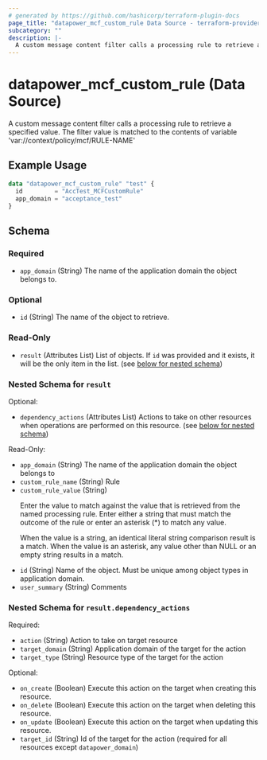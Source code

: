 ```yaml
---
# generated by https://github.com/hashicorp/terraform-plugin-docs
page_title: "datapower_mcf_custom_rule Data Source - terraform-provider-datapower"
subcategory: ""
description: |-
  A custom message content filter calls a processing rule to retrieve a specified value. The filter value is matched to the contents of variable 'var://context/policy/mcf/RULE-NAME'
---
```


# datapower_mcf_custom_rule (Data Source)

A custom message content filter calls a processing rule to retrieve a specified value. The filter value is matched to the contents of variable 'var://context/policy/mcf/RULE-NAME'

## Example Usage

```terraform
data "datapower_mcf_custom_rule" "test" {
  id         = "AccTest_MCFCustomRule"
  app_domain = "acceptance_test"
}
```

<!-- schema generated by tfplugindocs -->
## Schema

### Required

- `app_domain` (String) The name of the application domain the object belongs to.

### Optional

- `id` (String) The name of the object to retrieve.

### Read-Only

- `result` (Attributes List) List of objects. If `id` was provided and it exists, it will be the only item in the list. (see [below for nested schema](#nestedatt--result))

<a id="nestedatt--result"></a>
### Nested Schema for `result`

Optional:

- `dependency_actions` (Attributes List) Actions to take on other resources when operations are performed on this resource. (see [below for nested schema](#nestedatt--result--dependency_actions))

Read-Only:

- `app_domain` (String) The name of the application domain the object belongs to
- `custom_rule_name` (String) Rule
- `custom_rule_value` (String) <p>Enter the value to match against the value that is retrieved from the named processing rule. Enter either a string that must match the outcome of the rule or enter an asterisk (*) to match any value.</p><p>When the value is a string, an identical literal string comparison result is a match. When the value is an asterisk, any value other than NULL or an empty string results in a match.</p>
- `id` (String) Name of the object. Must be unique among object types in application domain.
- `user_summary` (String) Comments

<a id="nestedatt--result--dependency_actions"></a>
### Nested Schema for `result.dependency_actions`

Required:

- `action` (String) Action to take on target resource
- `target_domain` (String) Application domain of the target for the action
- `target_type` (String) Resource type of the target for the action

Optional:

- `on_create` (Boolean) Execute this action on the target when creating this resource.
- `on_delete` (Boolean) Execute this action on the target when deleting this resource.
- `on_update` (Boolean) Execute this action on the target when updating this resource.
- `target_id` (String) Id of the target for the action (required for all resources except `datapower_domain`)
